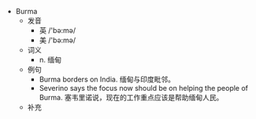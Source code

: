 - Burma
  - 发音
    - 英 /'bə:mə/
    - 美 /'bə:mə/
  - 词义
    - n. 缅甸
  - 例句
    - Burma borders on India. 缅甸与印度毗邻。
    - Severino says the focus now should be on helping the people of Burma. 塞韦里诺说，现在的工作重点应该是帮助缅甸人民。
  - 补充